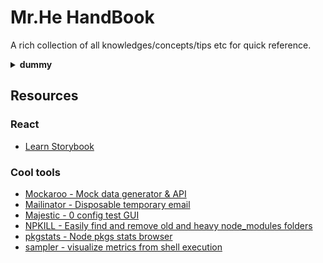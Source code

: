 # Mr.He HandBook

A rich collection of all knowledges/concepts/tips etc for quick reference.

<details>
<summary><strong>dummy</strong></summary>
  Dummy
</details>

## Resources

### React

- [Learn Storybook](https://www.learnstorybook.com/react/en/test/)

### Cool tools

- [Mockaroo - Mock data generator & API](https://mockaroo.com/)
- [Mailinator - Disposable temporary email](https://mailinator.com/)
- [Majestic - 0 config test GUI](https://github.com/Raathigesh/majestic)
- [NPKILL - Easily find and remove old and heavy node_modules folders](https://github.com/voidcosmos/npkill)
- [pkgstats - Node pkgs stats browser](https://www.pkgstats.com/?search=webpack)
- [sampler - visualize metrics from shell execution](https://github.com/sqshq/sampler)
